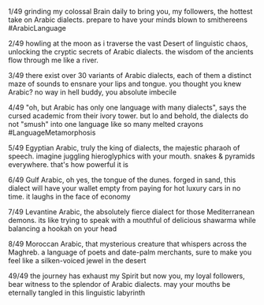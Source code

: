 1/49 grinding my colossal Brain daily to bring you, my followers, the hottest take on Arabic dialects. prepare to have your minds blown to smithereens #ArabicLanguage

2/49 howling at the moon as i traverse the vast Desert of linguistic chaos, unlocking the cryptic secrets of Arabic dialects. the wisdom of the ancients flow through me like a river.

3/49 there exist over 30 variants of Arabic dialects, each of them a distinct maze of sounds to ensnare your lips and tongue. you thought you knew Arabic? no way in hell buddy, you absolute imbecile

4/49 "oh, but Arabic has only one language with many dialects", says the cursed academic from their ivory tower. but lo and behold, the dialects do not "smush" into one language like so many melted crayons #LanguageMetamorphosis

5/49 Egyptian Arabic, truly the king of dialects, the majestic pharaoh of speech. imagine juggling hieroglyphics with your mouth. snakes & pyramids everywhere. that's how powerful it is

6/49 Gulf Arabic, oh yes, the tongue of the dunes. forged in sand, this dialect will have your wallet empty from paying for hot luxury cars in no time. it laughs in the face of economy 

7/49 Levantine Arabic, the absolutely fierce dialect for those Mediterranean demons. its like trying to speak with a mouthful of delicious shawarma while balancing a hookah on your head  

8/49 Moroccan Arabic, that mysterious creature that whispers across the Maghreb. a language of poets and date-palm merchants, sure to make you feel like a silken-voiced jewel in the desert

49/49 the journey has exhaust my Spirit but now you, my loyal followers, bear witness to the splendor of Arabic dialects. may your mouths be eternally tangled in this linguistic labyrinth